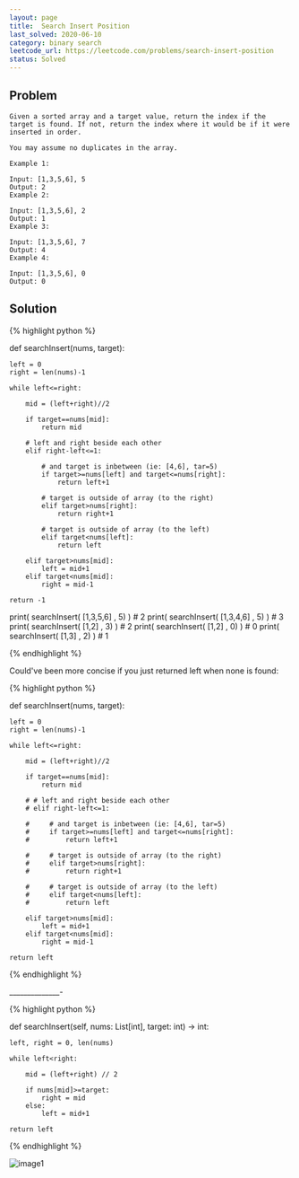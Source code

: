 ```yaml
---
layout: page
title:  Search Insert Position
last_solved: 2020-06-10
category: binary search
leetcode_url: https://leetcode.com/problems/search-insert-position
status: Solved
---
```


Problem
-------

```
Given a sorted array and a target value, return the index if the target is found. If not, return the index where it would be if it were inserted in order.

You may assume no duplicates in the array.

Example 1:

Input: [1,3,5,6], 5
Output: 2
Example 2:

Input: [1,3,5,6], 2
Output: 1
Example 3:

Input: [1,3,5,6], 7
Output: 4
Example 4:

Input: [1,3,5,6], 0
Output: 0

```

Solution
----------

{% highlight python %}

def searchInsert(nums, target):

    left = 0
    right = len(nums)-1

    while left<=right:

        mid = (left+right)//2

        if target==nums[mid]:
            return mid

        # left and right beside each other
        elif right-left<=1:

            # and target is inbetween (ie: [4,6], tar=5)
            if target>=nums[left] and target<=nums[right]:
                return left+1

            # target is outside of array (to the right)
            elif target>nums[right]:
                return right+1
            
            # target is outside of array (to the left)
            elif target<nums[left]:
                return left

        elif target>nums[mid]:
            left = mid+1
        elif target<nums[mid]:
            right = mid-1

    return -1



print( searchInsert( [1,3,5,6] , 5) )   # 2
print( searchInsert( [1,3,4,6] , 5) )   # 3
print( searchInsert( [1,2] , 3) )   # 2
print( searchInsert( [1,2] , 0) )   # 0
print( searchInsert( [1,3] , 2) )   # 1

{% endhighlight %}


Could've been more concise if you just returned left when none is found:

{% highlight python %}

def searchInsert(nums, target):

    left = 0
    right = len(nums)-1

    while left<=right:

        mid = (left+right)//2

        if target==nums[mid]:
            return mid

        # # left and right beside each other
        # elif right-left<=1:

        #     # and target is inbetween (ie: [4,6], tar=5)
        #     if target>=nums[left] and target<=nums[right]:
        #         return left+1

        #     # target is outside of array (to the right)
        #     elif target>nums[right]:
        #         return right+1
            
        #     # target is outside of array (to the left)
        #     elif target<nums[left]:
        #         return left

        elif target>nums[mid]:
            left = mid+1
        elif target<nums[mid]:
            right = mid-1

    return left

{% endhighlight %}

______________-


{% highlight python %}

def searchInsert(self, nums: List[int], target: int) -> int:
    
    left, right = 0, len(nums)
    
    while left<right:
        
        mid = (left+right) // 2
        
        if nums[mid]>=target:
            right = mid
        else:
            left = mid+1
    
    return left


{% endhighlight %}

![image1]()